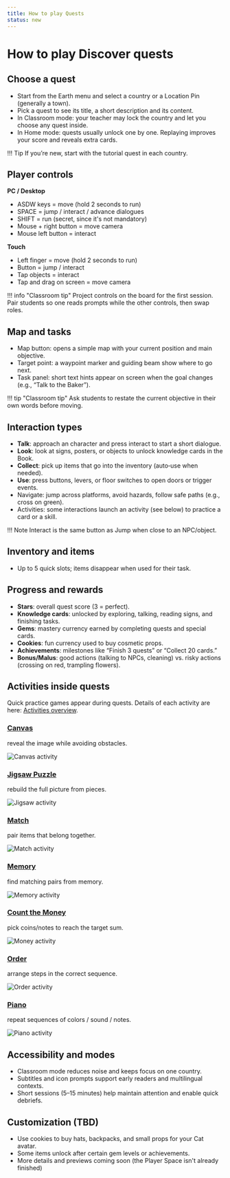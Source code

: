 ```yaml
---
title: How to play Quests
status: new
---
```


# How to play Discover quests <Badge type="tip" text="new" />

## Choose a quest

- Start from the Earth menu and select a country or a Location Pin (generally a town).  
- Pick a quest to see its title, a short description and its content.  
- In Classroom mode: your teacher may lock the country and let you choose any quest inside.  
- In Home mode: quests usually unlock one by one. Replaying improves your score and reveals extra cards.  

!!! Tip
    If you’re new, start with the tutorial quest in each country.  

## Player controls

**PC / Desktop**  

- ASDW keys = move (hold 2 seconds to run)  
- SPACE = jump / interact / advance dialogues  
- SHIFT = run (secret, since it's not mandatory)  
- Mouse + right button = move camera  
- Mouse left button = interact  

**Touch**  

- Left finger = move (hold 2 seconds to run)  
- Button = jump / interact  
- Tap objects = interact  
- Tap and drag on screen = move camera  

!!! info "Classroom tip"
    Project controls on the board for the first session. Pair students so one reads prompts while the other controls, then swap roles.  

## Map and tasks

- Map button: opens a simple map with your current position and main objective.  
- Target point: a waypoint marker and guiding beam show where to go next.  
- Task panel: short text hints appear on screen when the goal changes (e.g., “Talk to the Baker”).  

!!! tip "Classroom tip"
    Ask students to restate the current objective in their own words before moving.  

## Interaction types

- **Talk**: approach an character and press interact to start a short dialogue.
- **Look**: look at signs, posters, or objects to unlock knowledge cards in the Book.  
- **Collect**: pick up items that go into the inventory (auto‑use when needed).  
- **Use**: press buttons, levers, or floor switches to open doors or trigger events.  
- Navigate: jump across platforms, avoid hazards, follow safe paths (e.g., cross on green).  
- Activities: some interactions launch an activity (see below) to practice a card or a skill.  

!!! Note
    Interact is the same button as Jump when close to an NPC/object.

## Inventory and items

- Up to 5 quick slots; items disappear when used for their task.  

## Progress and rewards

- **Stars**: overall quest score (3 = perfect).  
- **Knowledge cards**: unlocked by exploring, talking, reading signs, and finishing tasks.  
- **Gems**: mastery currency earned by completing quests and special cards.  
- **Cookies**: fun currency used to buy cosmetic props.  
- **Achievements**: milestones like “Finish 3 quests” or “Collect 20 cards.”  
- **Bonus/Malus**: good actions (talking to NPCs, cleaning) vs. risky actions (crossing on red, trampling flowers).  

## Activities inside quests

Quick practice games appear during quests. Details of each activity are here: [Activities overview](../content/activities/index.md).  

### [Canvas](../content/activities/index.md#CleanCanvas)  
reveal the image while avoiding obstacles.

![Canvas activity](../../assets/img/content/activities/activity_CleanCanvas.jpg)  

### [Jigsaw Puzzle](../content/activities/index.md#JigsawPuzzle)
rebuild the full picture from pieces.  

![Jigsaw activity](../../assets/img/content/activities/activity_JigsawPuzzle.jpg)  

### [Match](../content/activities/index.md#Match)
pair items that belong together.  

![Match activity](../../assets/img/content/activities/activity_Match.jpg)  

### [Memory](../content/activities/index.md#Memory)
find matching pairs from memory.  

![Memory activity](../../assets/img/content/activities/activity_Memory.jpg)  

### [Count the Money](../content/activities/index.md#MoneyCount)
pick coins/notes to reach the target sum.  

![Money activity](../../assets/img/content/activities/activity_MoneyCount.jpg)  

### [Order](../content/activities/index.md#Order)
arrange steps in the correct sequence.  

![Order activity](../../assets/img/content/activities/activity_Order.jpg)  

### [Piano](../content/activities/index.md#Piano)
repeat sequences of colors / sound / notes.  

![Piano activity](../../assets/img/content/activities/activity_Piano.jpg)  

## Accessibility and modes

- Classroom mode reduces noise and keeps focus on one country.  
- Subtitles and icon prompts support early readers and multilingual contexts.  
- Short sessions (5–15 minutes) help maintain attention and enable quick debriefs.  

## Customization (TBD)

- Use cookies to buy hats, backpacks, and small props for your Cat avatar.  
- Some items unlock after certain gem levels or achievements.  
- More details and previews coming soon (the Player Space isn't already finished)  
